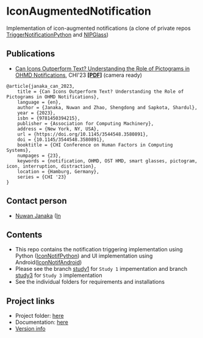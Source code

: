 # IconAugmentedNotification
Implementation of icon-augmented notifications (a clone of private repos [TriggerNotificationPython](https://github.com/NUS-HCILab/TriggerNotificationPython) and [NIPGlass](https://github.com/NUS-HCILab/NIPGlass))

## Publications
- [Can Icons Outperform Text? Understanding the Role of Pictograms in OHMD Notifications](https://doi.org/10.1145/3544548.3580891), CHI'23 [**[PDF]**](CHI2023_icon_notification.pdf) (camera ready)
```
@article{janaka_can_2023,
	title = {Can Icons Outperform Text? Understanding the Role of Pictograms in OHMD Notifications},
	language = {en},
	author = {Janaka, Nuwan and Zhao, Shengdong and Sapkota, Shardul},
	year = {2023},
	isbn = {9781450394215},
	publisher = {Association for Computing Machinery},
	address = {New York, NY, USA},
	url = {https://doi.org/10.1145/3544548.3580891},
	doi = {10.1145/3544548.3580891},
	booktitle = {CHI Conference on Human Factors in Computing Systems},
	numpages = {23},
	keywords = {notification, OHMD, OST HMD, smart glasses, pictogram, icon, interruption, distraction},
	location = {Hamburg, Germany},
	series = {CHI '23}
}
```

## Contact person
- [Nuwan Janaka](https://www.nus-hci.org/team/nuwan-janaka/) ([In](https://www.linkedin.com/in/nuwan-janaka/)


## Contents
- This repo contains the notification triggering implementation using Python ([IconNotifPython](IconNotifPython)) and UI implementation using Android([IconNotifAndroid](IconNotifAndroid))
- Please see the branch [study1](https://github.com/NUS-HCILab/IconAugmentedNotification/tree/study1) for `Study 1` impementation and branch [study3](https://github.com/NUS-HCILab/IconAugmentedNotification/tree/study3) for `Study 3` implementation
- See the individual folders for requirements and installations


## Project links
- Project folder: [here](https://drive.google.com/drive/folders/1zZYvjF--VpggbSNPtFa_dcAC_026Mlge)
- Documentation: [here](https://docs.google.com/document/d/1qgYoj-VaLJl52Zb5gxaIaBdFrFKFQf5nia-V55y7quk/view)
- [Version info](VERSION.md)



